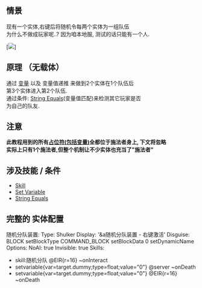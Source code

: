 情景
------
现有一个实体,右键后将随机令每两个实体为一组队伍  
为什么不做成玩家呢..? 因为咱本地服, 测试的话只能有一个人.

[![](https://s20.directupload.net/images/210826/hnetx2nh.gif)]


原理 （无载体）
------

通过 [变量](/技能/变量) 以及 变量值递推 来做到2个实体在1个队伍后  
第3个实体进入第2个队伍.  
通过条件: [String Equals](/条件/stringequals)(变量值匹配)来检测其它玩家是否  
为自己的队友.

注意
------

**此教程用到的所有[占位符(包括变量)](/技能/占位符)全都位于施法者身上, 下文将忽略**  
**实际上只有1个施法者,但整个机制让不少实体也充当了"施法者"**

涉及技能 / 条件
------

- [Skill](/技能/列表/skill)
- [Set Variable](/技能/列表/setvariable)
- [String Equals](/条件/stringequals)

完整的 实体配置
------

随机分队装置:
  Type: Shulker
  Display: '&a随机分队装置 - 右键激活'
  Disguise: BLOCK setBlockType COMMAND_BLOCK setBlockData 0 setDynamicName
  Options:
    NoAI: true
    Invisible: true
  Skills:
  - skill:随机分队 @EIR{r=16} ~onInteract
  - setvariable{var=target.dummy;type=float;value="0"} @server ~onDeath
  - setvariable{var=target.dummy;type=float;value="0"} @EIR{r=16} ~onDeath

